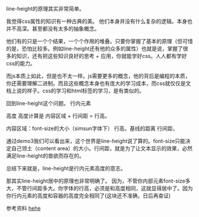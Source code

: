 line-height的原理其实非常简单。

我觉得css属性的知识有一种古典的美。
他们本身并没有什么复杂的逻辑。本身也并不高深。甚至都没有太多的抽象概念。

他们有的只是一个个结果，一个个作用的堆叠。只要你掌握了基本的原理（但可惜的是，恐怕比较多。例如line-height还有他的众多的属性）也就是说，掌握了很多的知识，还有把这些知识良好的思考 + 应用，你就能学好css。人人都有学好css的能力。

而js本质上如此，但是也不太一样。js需要更多的概念，他的背后是编程的本质，你还需要理解二进制。而且这些概念本身也有庞大的学习成本，而css就仅仅是文档上说的样子。css的学习和html标签的学习，是有类似的。

回到line-height这个问题。
行内元素

高度
高度计算是
内容区域 + 行间距 = 行高。

内容区域：font-size的大小（simsun字体下）
行高，基线的距离
行间距，

通过demo3我们可以看出来，这个世界是line-height说了算的。font-size只能决定自己领土（content area）的大小。行间距，就是为了让文本显示的效果，必然满足line-height的兽欲而存在的。

总结下来就是，line-height是行内元素高度的意志。

那其实line-height居中的原理也非常明确了。
因为，不管你内部元素font-size多大，不管行间距多大。你字体的行高，必须是和高度相同，这就显得居中了。因为你行内元素的高度和容器的高度完全相同了(这块还不准确，日后再查证)


参考资料
[hehe](https://www.imooc.com/video/7922)